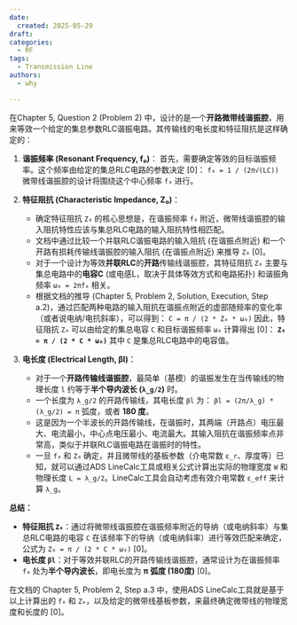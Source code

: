 ```yaml
---
date:
  created: 2025-05-29
draft: 
categories:
  - RF
tags:
  - Transmission Line
authors:
  - why

---
```

在Chapter 5, Question 2 (Problem 2) 中，设计的是一个**开路微带线谐振腔**，用来等效一个给定的集总参数RLC谐振电路。其传输线的电长度和特征阻抗是这样确定的：
<!-- more -->
1.  **谐振频率 (Resonant Frequency, f₀)**：
    首先，需要确定等效的目标谐振频率。这个频率由给定的集总RLC电路的参数决定 [0]：
    `f₀ = 1 / (2π√(LC))`
    微带线谐振腔的设计将围绕这个中心频率 `f₀` 进行。

2.  **特征阻抗 (Characteristic Impedance, Z₀)**：
    *   确定特征阻抗 `Z₀` 的核心思想是，在谐振频率 `f₀` 附近，微带线谐振腔的输入阻抗特性应该与集总RLC电路的输入阻抗特性相匹配。
    *   文档中通过比较一个并联RLC谐振电路的输入阻抗 (在谐振点附近) 和一个开路有损耗传输线谐振腔的输入阻抗 (在谐振点附近) 来推导 `Z₀` [0]。
    *   对于一个设计为等效**并联RLC**的**开路**传输线谐振腔，其特征阻抗 `Z₀` 主要与集总电路中的**电容C** (或电感L，取决于具体等效方式和电路拓扑) 和谐振角频率 `ω₀ = 2πf₀` 相关。
    *   根据文档的推导 (Chapter 5, Problem 2, Solution, Execution, Step a.2)，通过匹配两种电路的输入阻抗在谐振点附近的虚部随频率的变化率（或者说电纳/电抗斜率），可以得到：
        `C = π / (2 * Z₀ * ω₀)`
        因此，特征阻抗 `Z₀` 可以由给定的集总电容 `C` 和目标谐振频率 `ω₀` 计算得出 [0]：
        **`Z₀ = π / (2 * C * ω₀)`**
        其中 `C` 是集总RLC电路中的电容值。

3.  **电长度 (Electrical Length, βl)**：
    *   对于一个**开路传输线谐振腔**，最简单（基模）的谐振发生在当传输线的物理长度 `l` 约等于**半个导内波长 (`λ_g/2`)** 时。
    *   一个长度为 `λ_g/2` 的开路传输线，其电长度 `βl` 为：
        `βl = (2π/λ_g) * (λ_g/2) = π` 弧度，或者 **180 度**。
    *   这是因为一个半波长的开路传输线，在谐振时，其两端（开路点）电压最大、电流最小，中心点电压最小、电流最大。其输入阻抗在谐振频率点非常高，类似于并联RLC谐振电路在谐振时的特性。
    *   一旦 `f₀` 和 `Z₀` 确定，并且微带线的基板参数（介电常数 `ε_r`、厚度等）已知，就可以通过ADS LineCalc工具或相关公式计算出实际的物理宽度 `W` 和物理长度 `L = λ_g/2`。LineCalc工具会自动考虑有效介电常数 `ε_eff` 来计算 `λ_g`。

**总结：**

*   **特征阻抗 `Z₀`**：通过将微带线谐振腔在谐振频率附近的导纳（或电纳斜率）与集总RLC电路的电容 `C` 在该频率下的导纳（或电纳斜率）进行等效匹配来确定，公式为 `Z₀ = π / (2 * C * ω₀)` [0]。
*   **电长度 `βl`**：对于等效并联RLC的开路传输线谐振腔，通常设计为在谐振频率 `f₀` 处为**半个导内波长**，即电长度为 **π 弧度 (180度)** [0]。

在文档的 Chapter 5, Problem 2, Step a.3 中，使用ADS LineCalc工具就是基于以上计算出的 `f₀` 和 `Z₀`，以及给定的微带线基板参数，来最终确定微带线的物理宽度和长度的 [0]。
